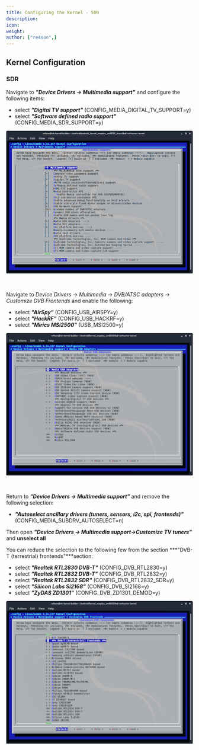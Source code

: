 ```yaml
---
title: Configuring the Kernel - SDR
description:
icon:
weight:
author: ["re4son",]
---
```


## Kernel Configuration

### SDR

Navigate to ***"Device Drivers -> Multimedia support"*** and configure the following items:

- select ***"Digital TV support"***
  (CONFIG_MEDIA_DIGITAL_TV_SUPPORT=y)
- select ***"Software defined radio support"***
  (CONFIG_MEDIA_SDR_SUPPORT=y)

![](nh-kernel-260-sdr1.png)

&nbsp;

Navigate to _Device Drivers_ -> _Multimedia_ -> _DVB/ATSC adapters_ -> _Customize DVB Frontends_ and enable the following:

- select ***"AirSpy"***
  (CONFIG_USB_AIRSPY=y)
- select ***"HackRF"***
  (CONFIG_USB_HACKRF=y)
- select ***"Mirics MSi2500"***
  (USB_MSI2500=y)

![](nh-kernel-270-sdr2.png)

&nbsp;

Return to ***"Device Drivers -> Multimedia support"*** and remove the following selection:

- ***"Autoselect ancillary drivers (tuners, sensors, i2c, spi, frontends)"***
  (CONFIG_MEDIA_SUBDRV_AUTOSELECT=n)

Then open ***"Device Drivers -> Multimedia support->Customize TV tuners"*** and **unselect all**

You can reduce the selection to the following few from the section ***"DVB-T (terrestrial) frontends"***section:

- select ***"Realtek RTL2830 DVB-T"***
  (CONFIG_DVB_RTL2830=y)
- select ***"Realtek RTL2832 DVB-T"***
  (CONFIG_DVB_RTL2832=y)
- select ***"Realtek RTL2832 SDR"***
  (CONFIG_DVB_RTL2832_SDR=y)
- select ***"Silicon Labs Si2168"***
  (CONFIG_DVB_SI2168=y)
- select ***"ZyDAS ZD1301"***
  (CONFIG_DVB_ZD1301_DEMOD=y)

![](nh-kernel-280-sdr3.png)
